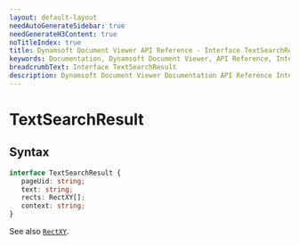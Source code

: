 ```yaml
---
layout: default-layout
needAutoGenerateSidebar: true
needGenerateH3Content: true
noTitleIndex: true
title: Dynamsoft Document Viewer API Reference - Interface TextSearchResult
keywords: Documentation, Dynamsoft Document Viewer, API Reference, Interface TextSearchResult
breadcrumbText: Interface TextSearchResult
description: Dynamsoft Document Viewer Documentation API Reference Interface TextSearchResult Page
---
```


# TextSearchResult

## Syntax

```typescript
interface TextSearchResult {
   pageUid: string;
   text: string;
   rects: RectXY[];
   context: string;
}
```

See also [`RectXY`](/api/interface/rectxy.md).

